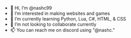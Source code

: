 - 👋 Hi, I’m @nashc99
- 👀 I’m interested in making websites and games
- 🌱 I’m currently learning Python, Lua, C#, HTML, & CSS
- 💞️ I’m not looking to collaborate currently
- 📫 You can reach me on discord using "@nashc."
